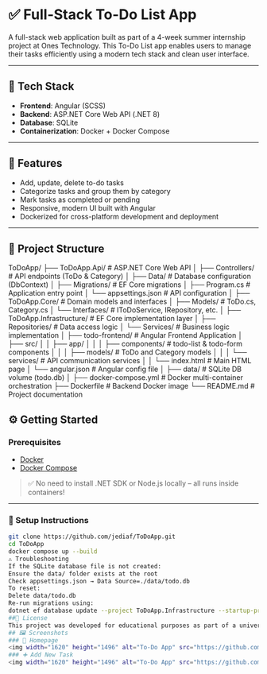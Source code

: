 # ✅ Full-Stack To-Do List App

A full-stack web application built as part of a 4-week summer internship project at Ones Technology. This To-Do List app enables users to manage their tasks efficiently using a modern tech stack and clean user interface.

---

## 🚀 Tech Stack

- **Frontend**: Angular (SCSS)
- **Backend**: ASP.NET Core Web API (.NET 8)
- **Database**: SQLite
- **Containerization**: Docker + Docker Compose

---

## 🌟 Features

- Add, update, delete to-do tasks
- Categorize tasks and group them by category
- Mark tasks as completed or pending
- Responsive, modern UI built with Angular
- Dockerized for cross-platform development and deployment

---

## 📁 Project Structure

ToDoApp/
├── ToDoApp.Api/               # ASP.NET Core Web API
│   ├── Controllers/           # API endpoints (ToDo & Category)
│   ├── Data/                  # Database configuration (DbContext)
│   ├── Migrations/            # EF Core migrations
│   ├── Program.cs             # Application entry point
│   └── appsettings.json       # API configuration
│
├── ToDoApp.Core/              # Domain models and interfaces
│   ├── Models/                # ToDo.cs, Category.cs
│   └── Interfaces/            # IToDoService, IRepository, etc.
│
├── ToDoApp.Infrastructure/   # EF Core implementation layer
│   ├── Repositories/          # Data access logic
│   └── Services/              # Business logic implementation
│
├── todo-frontend/             # Angular Frontend Application
│   ├── src/
│   │   ├── app/
│   │   │   ├── components/    # todo-list & todo-form components
│   │   │   ├── models/        # ToDo and Category models
│   │   │   └── services/      # API communication services
│   │   └── index.html         # Main HTML page
│   └── angular.json           # Angular config file
│
├── data/                      # SQLite DB volume (todo.db)
│
├── docker-compose.yml         # Docker multi-container orchestration
├── Dockerfile                 # Backend Docker image
└── README.md                  # Project documentation


## ⚙️ Getting Started

### Prerequisites

- [Docker](https://www.docker.com/)
- [Docker Compose](https://docs.docker.com/compose/)

> ✅ No need to install .NET SDK or Node.js locally – all runs inside containers!

---

### 🔧 Setup Instructions

```bash
git clone https://github.com/jediaf/ToDoApp.git
cd ToDoApp
docker compose up --build
⚠️ Troubleshooting
If the SQLite database file is not created:
Ensure the data/ folder exists at the root
Check appsettings.json → Data Source=./data/todo.db
To reset:
Delete data/todo.db
Re-run migrations using:
dotnet ef database update --project ToDoApp.Infrastructure --startup-project ToDoApp.Api
##📄 License
This project was developed for educational purposes as part of a university summer internship.
## 🖼️ Screenshots
### 📌 Homepage
<img width="1620" height="1496" alt="To-Do App" src="https://github.com/user-attachments/assets/a675b509-83c3-4fde-ae04-fe6a672676af" />
### ➕ Add New Task
<img width="1620" height="1496" alt="To-Do App" src="https://github.com/user-attachments/assets/fbac5b36-4644-4ae2-b386-f2bd3f432347" />
